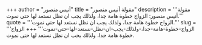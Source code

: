+++
author = "أنيس منصور"
title = "مقولة أنيس منصور"
description = '''مقولة أنيس منصور: الزواج خطوة هامة جدا، ولذلك يجب ان نظل نستعد لها حتى نموت.'''
quote = '''الزواج خطوة هامة جدا، ولذلك يجب ان نظل نستعد لها حتى نموت.'''
slug = '''الزواج-خطوة-هامة-جدا،-ولذلك-يجب-ان-نظل-نستعد-لها-حتى-نموت'''
+++
الزواج خطوة هامة جدا، ولذلك يجب ان نظل نستعد لها حتى نموت.
